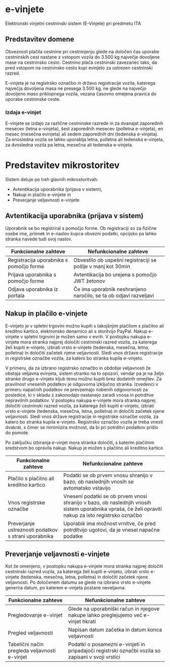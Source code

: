 # e-vinjete #
Elektronski vinjetni cestninski sistem (E-Vinjete) pri predmetu ITA

## Predstavitev domene ##
Obveznost plačila cestnine pri cestninjenju glede na določen čas uporabe cestninskih cest nastane z vstopom vozila do 3.500 kg največje dovoljene mase na cestninsko cesto.
Cestnino plača cestninski zavezanec tako, da pred vstopom na cestninsko cesto kupi evinjeto za ustrezen cestninski razred.

E-vinjeta je na registrsko označbo in državo registracije vozila, katerega največja dovoljena masa ne presega 3.500 kg, ne glede na največjo dovoljeno maso priklopnega
vozila, vezana časovno omejena pravica do uporabe cestninske ceste.

### Izdaja e-vinjet ###
E-vinjete se izdajo za različne cestninske razrede in za dvanajst zaporednih mesecev (letna e-vinjeta), šest zaporednih mesecev (polletna e-vinjeta), en mesec (mesečna evinjeta) ali sedem zaporednih dni (tedenska e-vinjeta).
Za enosledna vozila se lahko uporablja letna, polletna ali tedenska e-vinjeta, za dvosledna vozila pa letna, mesečna ali tedenska e-vinjeta.

# Predstavitev mikrostoritev #
Sistem deluje po treh glavnih mikrostoritvah:
- Avtentikacija uporabnika (prijava v sistem),
- Nakup in plačilo e-vinjete in
- Preverjanje veljavnosti e-vinjete

## Avtentikacija uporabnika (prijava v sistem) ##
Uporabnik se bo registriral s pomočjo forme. Ob registraciji so za fizične osebe ime, priimek in e-naslov kupca obvezni podatki, opcijsko pa lahko stranka navede tudi svoj naslov.

Funkcionalne zahteve  | Nefunkcionalne zahteve
------------- | -------------
Registracija uporabnika s pomočjo forme  | Obvestilo ob uspešni registraciji se pošlje v manj kot 30min
Prijava uporabnika s pomočjo forme  | Avtentikacija bo urejena s pomočjo JWT žetonov
Odjava uporabnika iz portala  | Če ima uporabnik neshranjeno naročilo, se ta ob odjavi razveljavi

## Nakup in plačilo e-vinjete ##
E-vinjeto je v spletni trgovini možno kupiti s takojšnjim plačilom s plačilno ali kreditno kartico, elektronsko denarnico ali s storitvijo PayPal.
Nakup e-vinjete v spletni trgovini je možen samo v evrih.
V postopku nakupa e-vinjete mora stranka najprej določiti cestninski razred vozila, za katerega želi kupiti e-vinjeto, izbrati vrsto e-vinjete (tedenska, mesečna, letna, polletna) in določiti začetek njene veljavnosti. Sledi vnos države registracije in registrske označbe vozila, za katero bo stranka kupila e-vinjeto. 

V primeru, da za izbrano registrsko označbo in obdobje veljavnosti že obstaja veljavna evinjeta, sistem stranko na to opozori, vendar pa je na željo stranke drugo e-vinjeto kljub temu možno kupiti brez dodatnih omejitev.
Za pravilnost vnesenih podatkov je odgovorna izključno stranka. Izvedenci v primeru napačnih podatkov ne prevzemajo nobenih odgovornosti za posledice, ki v skladu z zakonodajo nastanejo zaradi vnosa in potrditve nepravilnih podatkov.
V postopku nakupa e-vinjete mora stranka najprej določiti cestninski razred vozila, za katerega želi kupiti e-vinjeto, izbrati vrsto e-vinjete (tedenska, mesečna, letna, polletna) in določiti začetek njene veljavnosti. Sledi vnos države registracije in registrske označbe vozila, za katero bo stranka kupila e-vinjeto. Registrsko označbo vozila je treba vnesti dvakrat, s čimer se minimizira možnost, da bi pri potrditvi podatkov prišlo do pomote. 

Po zaključku izbiranja e-vinjet mora stranka določiti, s katerim plačilnim sredstvom bo opravila nakup. Nakup je možen s plačilno ali kreditno kartico

Funkcionalne zahteve  | Nefunkcionalne zahteve
------------- | -------------
Plačilo s plačilno ali kreditno kartico  | Podatki se ob prvem vnosu shranijo v bazo, ob naslednjih vnosih se avtomatsko vstavijo
Vnos registrske označbe  | Vneseni podatki se ob prvem vnosi shranijo v bazo, ob naslednjih vnosih sistem uporabnika vpraša, če želi opraviti nakup za isto registrsko označbo
Preverjanje ustreznosti podatkov s strani uporabnika | Uporabik ima možnost vrnitve, če pred potrditvijo ugotovi, da je vnesel napačne podatke

## Preverjanje veljavnosti e-vinjete ##
Kot že omenjeno, v postopku nakupa e-vinjete mora stranka najprej določiti cestninski razred vozila, za katerega želi kupiti e-vinjeto, izbrati vrsto e-vinjete (tedenska, mesečna, letna, polletna) in določiti začetek njene veljavnosti. Po določenem datumu se glede na izbrano vrsto e-vinjete generira datum, po katerem e-vinjeta postane neveljavna. 

Funkcionalne zahteve  | Nefunkcionalne zahteve
------------- | -------------
Pregledovanje e-vinjet  | Glede na uporabniški račun in njegove nakupe lahko preglejujemo več e-vinjet hkrati
Pregled veljavnosti  | Napisan datum začetka in datum konca veljavnosti
Tabelični način pregleda veljavnosti e-vinjet  | Podatki o posamezni e-vinjeti in pripadajoči registrski označbi vozila so zapisani v svoji vrstici

